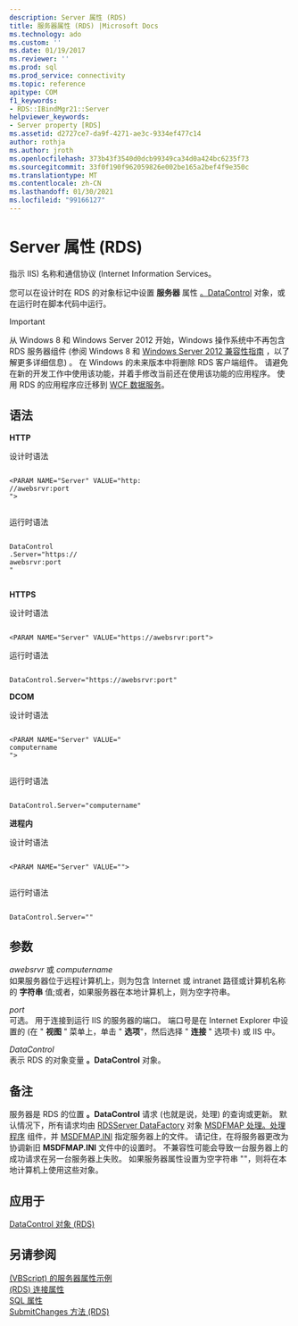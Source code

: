 ```yaml
---
description: Server 属性 (RDS)
title: 服务器属性 (RDS) |Microsoft Docs
ms.technology: ado
ms.custom: ''
ms.date: 01/19/2017
ms.reviewer: ''
ms.prod: sql
ms.prod_service: connectivity
ms.topic: reference
apitype: COM
f1_keywords:
- RDS::IBindMgr21::Server
helpviewer_keywords:
- Server property [RDS]
ms.assetid: d2727ce7-da9f-4271-ae3c-9334ef477c14
author: rothja
ms.author: jroth
ms.openlocfilehash: 373b43f3540d0dcb99349ca34d0a424bc6235f73
ms.sourcegitcommit: 33f0f190f962059826e002be165a2bef4f9e350c
ms.translationtype: MT
ms.contentlocale: zh-CN
ms.lasthandoff: 01/30/2021
ms.locfileid: "99166127"
---
```

# <a name="server-property-rds"></a>Server 属性 (RDS)
指示 IIS) 名称和通信协议 (Internet Information Services。  
  
 您可以在设计时在 RDS 的对象标记中设置 **服务器** 属性 [。DataControl](./datacontrol-object-rds.md) 对象，或在运行时在脚本代码中运行。  
  
> [!IMPORTANT]
>  从 Windows 8 和 Windows Server 2012 开始，Windows 操作系统中不再包含 RDS 服务器组件 (参阅 Windows 8 和 [Windows Server 2012 兼容性指南](https://www.microsoft.com/download/details.aspx?id=27416) ，以了解更多详细信息) 。 在 Windows 的未来版本中将删除 RDS 客户端组件。 请避免在新的开发工作中使用该功能，并着手修改当前还在使用该功能的应用程序。 使用 RDS 的应用程序应迁移到 [WCF 数据服务](/dotnet/framework/wcf/)。  
  
## <a name="syntax"></a>语法  
 **HTTP**  
  
 设计时语法  
  
```  
  
<PARAM NAME="Server" VALUE="http:  
//awebsrvr:port  
">  
  
```  
  
 运行时语法  
  
```  
  
DataControl  
.Server="https://  
awebsrvr:port  
"  
  
```  
  
 **HTTPS**  
  
 设计时语法  
  
```  
  
<PARAM NAME="Server" VALUE="https://awebsrvr:port">  
```  
  
 运行时语法  
  
```  
  
DataControl.Server="https://awebsrvr:port"  
```  
  
 **DCOM**  
  
 设计时语法  
  
```  
  
<PARAM NAME="Server" VALUE="  
computername  
">  
  
```  
  
 运行时语法  
  
```  
  
DataControl.Server="computername"  
```  
  
 **进程内**  
  
 设计时语法  
  
```  
  
<PARAM NAME="Server" VALUE="">  
  
```  
  
 运行时语法  
  
```  
  
DataControl.Server=""  
```  
  
## <a name="parameters"></a>参数  
 *awebsrvr* 或 *computername*  
 如果服务器位于远程计算机上，则为包含 Internet 或 intranet 路径或计算机名称的 **字符串** 值;或者，如果服务器在本地计算机上，则为空字符串。  
  
 *port*  
 可选。 用于连接到运行 IIS 的服务器的端口。 端口号是在 Internet Explorer 中设置的 (在 " **视图** " 菜单上，单击 " **选项**"，然后选择 " **连接** " 选项卡) 或 IIS 中。  
  
 *DataControl*  
 表示 RDS 的对象变量 **。DataControl** 对象。  
  
## <a name="remarks"></a>备注  
 服务器是 RDS 的位置 **。DataControl** 请求 (也就是说，处理) 的查询或更新。 默认情况下，所有请求均由 [RDSServer DataFactory](./datafactory-object-rdsserver.md) 对象 [MSDFMAP 处理。处理程序](../../guide/remote-data-service/datafactory-customization.md) 组件，并 [MSDFMAP.INI](../../guide/remote-data-service/understanding-the-customization-file.md) 指定服务器上的文件。 请记住，在将服务器更改为协调新旧 **MSDFMAP.INI** 文件中的设置时。 不兼容性可能会导致一台服务器上的成功请求在另一台服务器上失败。 如果服务器属性设置为空字符串 ""，则将在本地计算机上使用这些对象。  
  
## <a name="applies-to"></a>应用于  
 [DataControl 对象 (RDS)](./datacontrol-object-rds.md)  
  
## <a name="see-also"></a>另请参阅  
 [ (VBScript) 的服务器属性示例 ](./server-property-example-vbscript.md)   
 [ (RDS) 连接属性 ](./connect-property-rds.md)   
 [SQL 属性](./sql-property.md)   
 [SubmitChanges 方法 (RDS)](./submitchanges-method-rds.md)